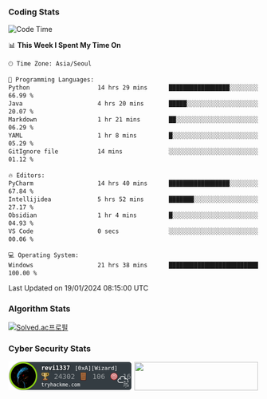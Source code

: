 ### Coding Stats

<!--START_SECTION:waka-->
![Code Time](http://img.shields.io/badge/Code%20Time-25%20hrs%2052%20mins-blue)

📊 **This Week I Spent My Time On** 

```text
🕑︎ Time Zone: Asia/Seoul

💬 Programming Languages: 
Python                   14 hrs 29 mins      █████████████████░░░░░░░░   66.99 % 
Java                     4 hrs 20 mins       █████░░░░░░░░░░░░░░░░░░░░   20.07 % 
Markdown                 1 hr 21 mins        ██░░░░░░░░░░░░░░░░░░░░░░░   06.29 % 
YAML                     1 hr 8 mins         █░░░░░░░░░░░░░░░░░░░░░░░░   05.29 % 
GitIgnore file           14 mins             ░░░░░░░░░░░░░░░░░░░░░░░░░   01.12 % 

🔥 Editors: 
PyCharm                  14 hrs 40 mins      █████████████████░░░░░░░░   67.84 % 
Intellijidea             5 hrs 52 mins       ███████░░░░░░░░░░░░░░░░░░   27.17 % 
Obsidian                 1 hr 4 mins         █░░░░░░░░░░░░░░░░░░░░░░░░   04.93 % 
VS Code                  0 secs              ░░░░░░░░░░░░░░░░░░░░░░░░░   00.06 % 

💻 Operating System: 
Windows                  21 hrs 38 mins      █████████████████████████   100.00 % 
```


 Last Updated on 19/01/2024 08:15:00 UTC
<!--END_SECTION:waka-->

### Algorithm Stats

[![Solved.ac프로필](http://mazassumnida.wtf/api/v2/generate_badge?boj=revi1337)](https://solved.ac/revi1337)

### Cyber Security Stats

[![revi1337's tryhackme stats](https://raw.githubusercontent.com/Revi1337/Revi1337/main/assets/thm_propic.png)][tryhackme]
[<img src="https://www.hackthebox.com/badge/image/1002993" width="248.01" height="57">][hackthebox]


[website]: https://revi1337.com
[tryhackme]: https://tryhackme.com/p/revi1337
[hackthebox]: https://app.hackthebox.com/profile/1002993
